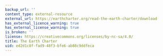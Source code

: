 ```yaml
---
backup_url: ''
content_type: external-resource
external_url: https://earthcharter.org/read-the-earth-charter/download-the-charter/
has_external_licence_warning: true
has_external_license_warning: true
is_broken: ''
license: https://creativecommons.org/licenses/by-nc-sa/4.0/
title: The Earth Charter
uid: ed2d1c8f-fad9-48f3-bfe6-ab88c9ddfeca
---
```

